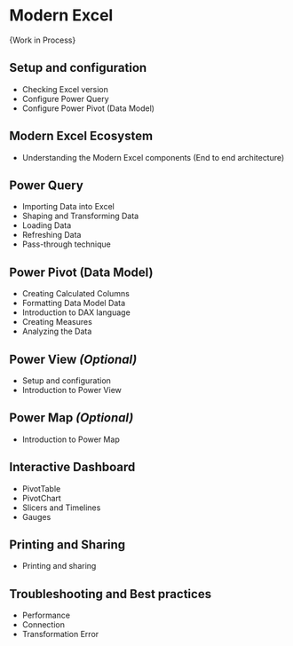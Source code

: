 # Modern Excel 

{Work in Process}

## Setup and configuration
* Checking Excel version
* Configure Power Query
* Configure Power Pivot (Data Model)

## Modern Excel Ecosystem
* Understanding the Modern Excel components (End to end architecture)

## Power Query
* Importing Data into Excel
* Shaping and Transforming Data
* Loading Data 
* Refreshing Data
* Pass-through technique


## Power Pivot (Data Model)
* Creating Calculated Columns
* Formatting Data Model Data
* Introduction to DAX language
* Creating Measures
* Analyzing the Data

## Power View _(Optional)_
* Setup and configuration
* Introduction to Power View

## Power Map _(Optional)_
* Introduction to Power Map

## Interactive Dashboard
* PivotTable
* PivotChart
* Slicers and Timelines
* Gauges

## Printing and Sharing
* Printing and sharing

## Troubleshooting and Best practices
* Performance
* Connection
* Transformation Error
